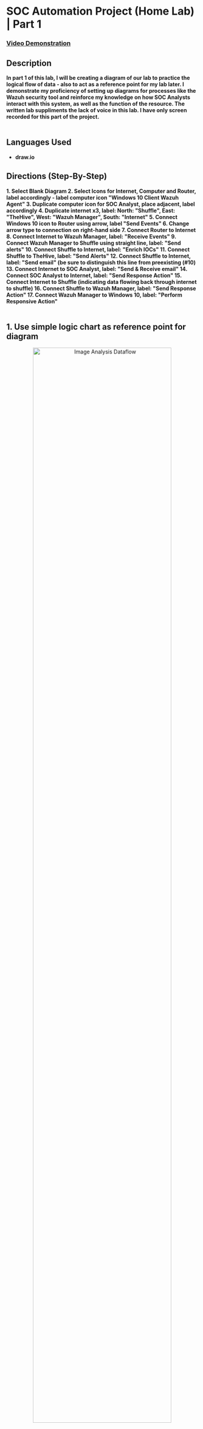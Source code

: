 <h1>SOC Automation Project (Home Lab) | Part 1</h1>


 ### [Video Demonstration](https://youtu.be/UJeXcJ59xvY)


<h2>Description</h2>
<b>In part 1 of this lab, I will be creating a diagram of our lab to practice the logical flow of data - also to act as a reference point for my lab later. I demonstrate my proficiency of setting up diagrams for processes like the Wazuh security tool and reinforce my knowledge on how SOC Analysts interact with this system, as well as the function of the resource. The written lab suppliments the lack of voice in this lab. I have only screen recorded for this part of the project.
</b>
<br />
<br />

<h2>Languages Used</h2>

- <b>draw.io</b>


<h2>Directions (Step-By-Step)</h2>
<b>
  1. Select Blank Diagram
  2. Select Icons for Internet, Computer and Router, label accordingly - label computer icon "Windows 10 Client Wazuh Agent"
  3. Duplicate computer icon for SOC Analyst, place adjacent, label accordingly
  4. Duplicate internet x3, label: North: "Shuffle", East: "TheHive", West: "Wazuh Manager", South: "Internet"
  5. Connect Windows 10 icon to Router using arrow, label "Send Events"
  6. Change arrow type to connection on right-hand side
  7. Connect Router to Internet
  8. Connect Internet to Wazuh Manager, label: "Receive Events"
  9. Connect Wazuh Manager to Shuffle using straight line, label: "Send alerts"
  10. Connect Shuffle to Internet, label: "Enrich IOCs"
  11. Connect Shuffle to TheHive, label: "Send Alerts"
  12. Connect Shuffle to Internet, label: "Send email" (be sure to distinguish this line from preexisting (#10)
  13. Connect Internet to SOC Analyst, label: "Send & Receive email"
  14. Connect SOC Analyst to Internet, label: "Send Response Action"
  15. Connect Internet to Shuffle (indicating data flowing back through internet to shuffle)
  16. Connect Shuffle to Wazuh Manager, label: "Send Response Action"
  17. Connect Wazuh Manager to Windows 10, label: "Perform Responsive Action"
  
</b>
<br />
<br />


<h2>1. Use simple logic chart as reference point for diagram</h2>

<p align="center">
<img src="https://i.imgur.com/XwQ9ncS.png" height="85%" width="85%" alt="Image Analysis Dataflow"/>
</p>

<h2>2. Blank Diagram</h2>
<p align="center">

<img src="https://i.imgur.com/fPSd5tD.png" height="85%" width="85%" alt="Image Analysis Dataflow"/>
</p>

<h2>3. Use Logic Chart - View Progression: Selecting Icons </h2>

<p align="center">
<img src="https://i.imgur.com/kRwjZay.png" height="85%" width="85%" alt="Image Analysis Dataflow"/>
</p>

<h2>4. Plotting First Lines & Labelling Accordingly</h2>

<p align="center">
<img src="https://i.imgur.com/qPHFJUb.png" height="85%" width="85%" alt="Image Analysis Dataflow"/>
</p>

<h2>5. Continue to add labels, verify logic, view progression: </h2>


<p align="center">
<img src="https://i.imgur.com/CoYQa8t.png" height="85%" width="85%" alt="Image Analysis Dataflow"/>
</p>

<h2>6. Complete Diagram</h2>


<p align="center">
<img src="https://i.imgur.com/sBW6lEs.png" height="85%" width="85%" alt="Image Analysis Dataflow"/>
</p>




<!--
 ```diff
- text in red
+ text in green
! text in orange
# text in gray
@@ text in purple (and bold)@@
```
--!>
